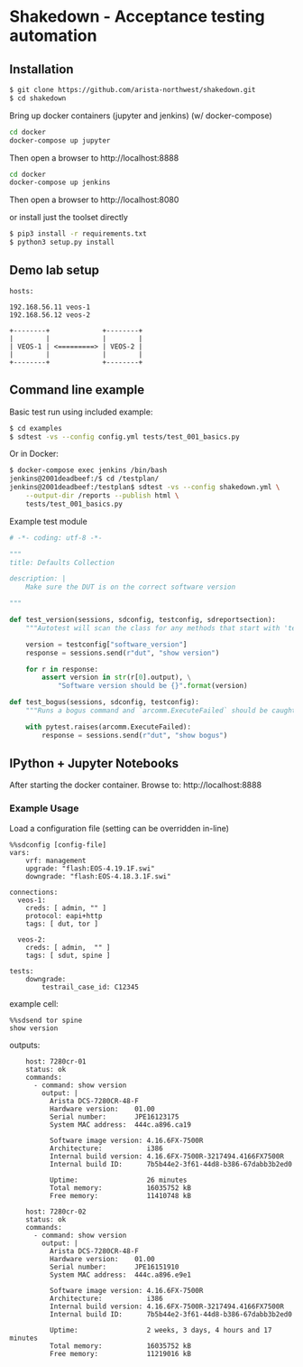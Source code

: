 Shakedown - Acceptance testing automation
=========================================

## Installation

```bash
$ git clone https://github.com/arista-northwest/shakedown.git
$ cd shakedown
```

Bring up docker containers (jupyter and jenkins) (w/ docker-compose)

```bash
cd docker
docker-compose up jupyter
```
Then open a browser to http://localhost:8888

```bash
cd docker
docker-compose up jenkins
```
Then open a browser to http://localhost:8080

or install just the toolset directly

```bash
$ pip3 install -r requirements.txt
$ python3 setup.py install
```

## Demo lab setup

```
hosts:

192.168.56.11 veos-1
192.168.56.12 veos-2

+--------+             +--------+
|        |             |        |
| VEOS-1 | <=========> | VEOS-2 |
|        |             |        |
+--------+             +--------+
```

## Command line example

Basic test run using included example:

```bash
$ cd examples
$ sdtest -vs --config config.yml tests/test_001_basics.py
```

Or in Docker:

```bash
$ docker-compose exec jenkins /bin/bash
jenkins@2001deadbeef:/$ cd /testplan/
jenkins@2001deadbeef:/testplan$ sdtest -vs --config shakedown.yml \
    --output-dir /reports --publish html \
    tests/test_001_basics.py
```

Example test module

```python
# -*- coding: utf-8 -*-

"""
title: Defaults Collection

description: |
    Make sure the DUT is on the correct software version

"""

def test_version(sessions, sdconfig, testconfig, sdreportsection):
    """Autotest will scan the class for any methods that start with 'test'."""

    version = testconfig["software_version"]
    response = sessions.send(r"dut", "show version")

    for r in response:
        assert version in str(r[0].output), \
            "Software version should be {}".format(version)

def test_bogus(sessions, sdconfig, testconfig):
    """Runs a bogus command and `arcomm.ExecuteFailed` should be caught"""

    with pytest.raises(arcomm.ExecuteFailed):
        response = sessions.send(r"dut", "show bogus")
```

## IPython + Jupyter Notebooks

After starting the docker container. Browse to: http://localhost:8888

### Example Usage


Load a configuration file (setting can be overridden in-line)

```
%%sdconfig [config-file]
vars:
    vrf: management
    upgrade: "flash:EOS-4.19.1F.swi"
    downgrade: "flash:EOS-4.18.3.1F.swi"

connections:
  veos-1:
    creds: [ admin, "" ]
    protocol: eapi+http
    tags: [ dut, tor ]

  veos-2:
    creds: [ admin,  "" ]
    tags: [ sdut, spine ]

tests:
    downgrade:
        testrail_case_id: C12345
```

example cell:

```
%%sdsend tor spine
show version
```

outputs:

```
    host: 7280cr-01
    status: ok
    commands:
      - command: show version
        output: |
          Arista DCS-7280CR-48-F
          Hardware version:    01.00
          Serial number:       JPE16123175
          System MAC address:  444c.a896.ca19

          Software image version: 4.16.6FX-7500R
          Architecture:           i386
          Internal build version: 4.16.6FX-7500R-3217494.4166FX7500R
          Internal build ID:      7b5b44e2-3f61-44d8-b386-67dabb3b2ed0

          Uptime:                 26 minutes
          Total memory:           16035752 kB
          Free memory:            11410748 kB

    host: 7280cr-02
    status: ok
    commands:
      - command: show version
        output: |
          Arista DCS-7280CR-48-F
          Hardware version:    01.00
          Serial number:       JPE16151910
          System MAC address:  444c.a896.e9e1

          Software image version: 4.16.6FX-7500R
          Architecture:           i386
          Internal build version: 4.16.6FX-7500R-3217494.4166FX7500R
          Internal build ID:      7b5b44e2-3f61-44d8-b386-67dabb3b2ed0

          Uptime:                 2 weeks, 3 days, 4 hours and 17 minutes
          Total memory:           16035752 kB
          Free memory:            11219016 kB
```
